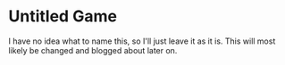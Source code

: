 # Untitled Game

I have no idea what to name this, so I'll just leave it as it is. This will most likely be changed and blogged about later on.
